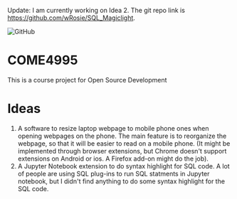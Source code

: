 Update: I am currently working on Idea 2. The git repo link is https://github.com/wRosie/SQL_Magiclight.

![GitHub](https://img.shields.io/github/license/wRosie/SQL_Magiclight?label=license)

# COME4995

This is a course project for Open Source Development

# Ideas
1. A software to resize laptop webpage to mobile phone ones when opening webpages on the phone. The main feature is to reorganize the webpage, so that it will be easier to read on a mobile phone. (It might be implemented through browser extensions, but Chrome doesn't support extensions on Android or ios. A Firefox add-on might do the job).
2. A Jupyter Notebook extension to do syntax highlight for SQL code. A lot of people are using SQL plug-ins to run SQL statments in Jupyter notebook, but I didn't find anything to do some syntax highlight for the SQL code. 



